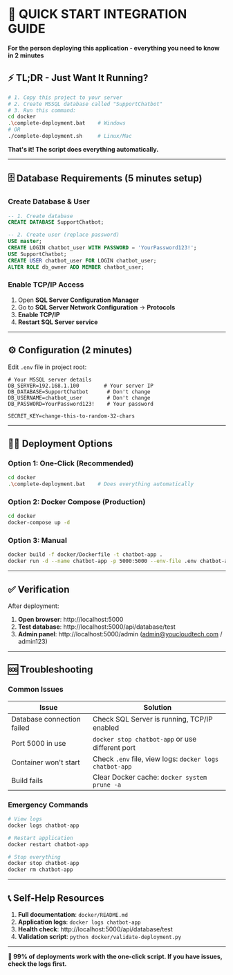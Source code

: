 # 🚀 QUICK START INTEGRATION GUIDE

**For the person deploying this application - everything you need to know in 2 minutes**

## ⚡ TL;DR - Just Want It Running?

```bash
# 1. Copy this project to your server
# 2. Create MSSQL database called "SupportChatbot"
# 3. Run this command:
cd docker
.\complete-deployment.bat    # Windows
# OR
./complete-deployment.sh     # Linux/Mac
```

**That's it! The script does everything automatically.**

---

## 🗄️ Database Requirements (5 minutes setup)

### Create Database & User

```sql
-- 1. Create database
CREATE DATABASE SupportChatbot;

-- 2. Create user (replace password)
USE master;
CREATE LOGIN chatbot_user WITH PASSWORD = 'YourPassword123!';
USE SupportChatbot;
CREATE USER chatbot_user FOR LOGIN chatbot_user;
ALTER ROLE db_owner ADD MEMBER chatbot_user;
```

### Enable TCP/IP Access

1. Open **SQL Server Configuration Manager**
2. Go to **SQL Server Network Configuration** → **Protocols**
3. **Enable TCP/IP**
4. **Restart SQL Server service**

---

## ⚙️ Configuration (2 minutes)

Edit `.env` file in project root:

```env
# Your MSSQL server details
DB_SERVER=192.168.1.100        # Your server IP
DB_DATABASE=SupportChatbot      # Don't change
DB_USERNAME=chatbot_user        # Don't change
DB_PASSWORD=YourPassword123!    # Your password

SECRET_KEY=change-this-to-random-32-chars
```

---

## 🏃‍♂️ Deployment Options

### Option 1: One-Click (Recommended)

```bash
cd docker
.\complete-deployment.bat    # Does everything automatically
```

### Option 2: Docker Compose (Production)

```bash
cd docker
docker-compose up -d
```

### Option 3: Manual

```bash
docker build -f docker/Dockerfile -t chatbot-app .
docker run -d --name chatbot-app -p 5000:5000 --env-file .env chatbot-app
```

---

## ✅ Verification

After deployment:

1. **Open browser**: http://localhost:5000
2. **Test database**: http://localhost:5000/api/database/test
3. **Admin panel**: http://localhost:5000/admin (admin@youcloudtech.com / admin123)

---

## 🆘 Troubleshooting

### Common Issues

| Issue                      | Solution                                                |
| -------------------------- | ------------------------------------------------------- |
| Database connection failed | Check SQL Server is running, TCP/IP enabled             |
| Port 5000 in use           | `docker stop chatbot-app` or use different port         |
| Container won't start      | Check `.env` file, view logs: `docker logs chatbot-app` |
| Build fails                | Clear Docker cache: `docker system prune -a`            |

### Emergency Commands

```bash
# View logs
docker logs chatbot-app

# Restart application
docker restart chatbot-app

# Stop everything
docker stop chatbot-app
docker rm chatbot-app
```

---

## 📞 Self-Help Resources

1. **Full documentation**: `docker/README.md`
2. **Application logs**: `docker logs chatbot-app`
3. **Health check**: http://localhost:5000/api/database/test
4. **Validation script**: `python docker/validate-deployment.py`

---

**🎯 99% of deployments work with the one-click script. If you have issues, check the logs first.**
